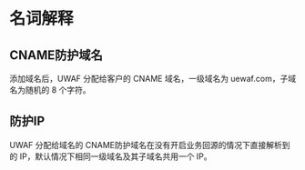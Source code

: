 # 名词解释

## CNAME防护域名

添加域名后，UWAF 分配给客户的 CNAME 域名，一级域名为 uewaf.com，子域名为随机的 8 个字符。

## 防护IP

UWAF 分配给域名的 CNAME防护域名在没有开启业务回源的情况下直接解析到的 IP，默认情况下相同一级域名及其子域名共用一个 IP。

##
